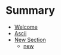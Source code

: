 # Summary

* [Welcome](README.md)
* [Ascii](ascii.adoc)
* [New Section](new-section.md)
  * [new](chapter1.md)




